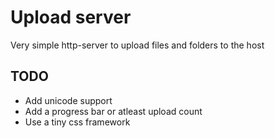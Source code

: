 # Upload server

Very simple http-server to upload files and folders to the host

## TODO

- Add unicode support
- Add a progress bar or atleast upload count
- Use a tiny css framework
